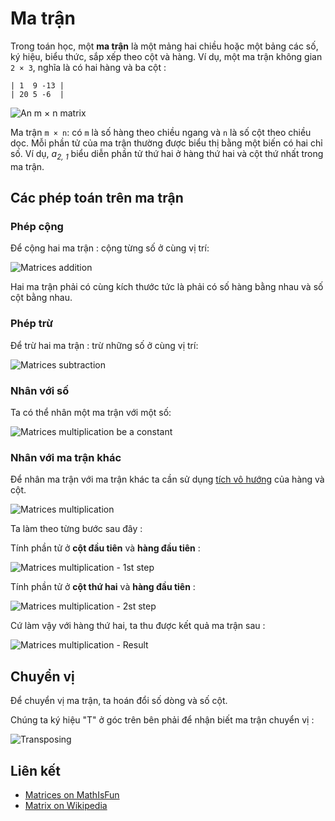 # Ma trận

Trong toán học, một **ma trận** là một mảng hai chiều hoặc một bảng các số, ký hiệu, biểu thức, sắp xếp theo cột và hàng. Ví dụ, một ma trận không gian `2 × 3`, nghĩa là có hai hàng và ba cột : 

```
| 1  9 -13 |
| 20 5 -6  |
```

![An `m × n` matrix](https://upload.wikimedia.org/wikipedia/commons/b/bf/Matris.png)

Ma trận `m × n`: có `m` là số hàng theo chiều ngang và `n` là số cột theo chiều dọc. Mỗi phần tử của ma trận thường được biểu thị bằng một biến có hai chỉ số. Ví dụ, <i>a<sub>2, 1</sub></i> biểu diễn phần tử thứ hai ở hàng thứ hai và cột thứ nhất trong ma trận.

## Các phép toán trên ma trận

### Phép cộng

Để cộng hai ma trận : cộng từng số ở cùng vị trí:

![Matrices addition](https://www.mathsisfun.com/algebra/images/matrix-addition.gif)

Hai ma trận phải có cùng kích thước tức là phải có số hàng bằng nhau và số cột bằng nhau.

### Phép trừ

Để trừ hai ma trận : trừ những số ở cùng vị trí:

![Matrices subtraction](https://www.mathsisfun.com/algebra/images/matrix-subtraction.gif)

### Nhân với số

Ta có thể nhân một ma trận với một số:

![Matrices multiplication be a constant](https://www.mathsisfun.com/algebra/images/matrix-multiply-constant.gif)

### Nhân với ma trận khác

Để nhân ma trận với ma trận khác ta cần sử dụng [tích vô hướng](https://www.mathsisfun.com/algebra/vectors-dot-product.html) của hàng và cột.

![Matrices multiplication](https://upload.wikimedia.org/wikipedia/commons/e/e5/MatrixMultiplication.png)

Ta làm theo từng bước sau đây :

Tính phần tử ở **cột đầu tiên** và **hàng đầu tiên** :

![Matrices multiplication - 1st step](https://www.mathsisfun.com/algebra/images/matrix-multiply-a.svg)

Tính phần tử ở **cột thứ hai** và **hàng đầu tiên** :

![Matrices multiplication - 2st step](https://www.mathsisfun.com/algebra/images/matrix-multiply-b.svg)

Cứ làm vậy với hàng thứ hai, ta thu được kết quả ma trận sau :

![Matrices multiplication - Result](https://www.mathsisfun.com/algebra/images/matrix-multiply-c.svg)

## Chuyển vị

Để chuyển vị ma trận, ta hoán đổi số dòng và số cột.

Chúng ta ký hiệu "T" ở góc trên bên phải để nhận biết ma trận chuyển vị :

![Transposing](https://www.mathsisfun.com/algebra/images/matrix-transpose.gif)

## Liên kết

- [Matrices on MathIsFun](https://www.mathsisfun.com/algebra/matrix-introduction.html)
- [Matrix on Wikipedia](https://en.wikipedia.org/wiki/Matrix_(mathematics))






